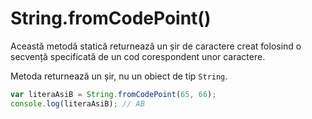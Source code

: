 # String.fromCodePoint()

Această metodă statică returnează un șir de caractere creat folosind o secvență specificată de un cod corespondent unor caractere.

Metoda returnează un șir, nu un obiect de tip `String`.

```javascript
var literaAsiB = String.fromCodePoint(65, 66);
console.log(literaAsiB); // AB
```
